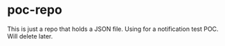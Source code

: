 # poc-repo

This is just a repo that holds a JSON file. Using for a notification test POC. Will delete later. 